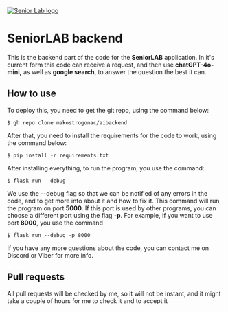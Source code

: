 
[![Senior Lab logo](https://cdn.prod.website-files.com/656765cfa435ad4fb32ddb85/656a03754d9a06c0831acade_SeniorLAB_logo-blue.svg)](https://seniorlab.ba)
# SeniorLAB backend

This is the backend part of the code for the **SeniorLAB** application. In it's current form this code can receive a request, and then use **chatGPT-4o-mini,** as well as **google search**, to answer the question the best it can.

## How to use
To deploy this, you need to get the git repo, using the command below:
    
    $ gh repo clone makostrogonac/aibackend
After that, you need to install the requirements for the code to work, using the command below:

    $ pip install -r requirements.txt
 
 After installing everything, to run the program, you use the command:
 

    $ flask run --debug
   We use the --debug flag so that we can be notified of any errors in the code, and to get more info about it and how to fix it.
   This command will run the program on port **5000**. If this port is used by other programs, you can choose a different port using the flag **-p**. 
   For example, if you want to use port **8000**, you use the command
   

    $ flask run --debug -p 8000
If you have any more questions about the code, you can contact me on Discord or Viber for more info.
## Pull requests
All pull requests will be checked by me, so it will not be instant, and it might take a couple of hours for me to check it and to accept it



   
   
